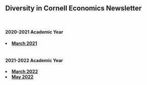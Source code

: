 <html lang="en">
  <head>
    <meta charset="utf-8">
    <meta name="description" content="Newsletter">
  
  </head>

<body>

<div class="page-header">
<h2>Diversity in Cornell Economics Newsletter</h2>
</div>

<br/>
<div class="page-header">
<h4>2020-2021 Academic Year</h4>
</div>

<li><a href="https://us1.campaign-archive.com/?u=6b7bd6dc271f045c14ca64d37&id=1a86538157"><strong>March 2021</strong></a></li>
<br/>
<div class="page-header">
<h4>2021-2022 Academic Year</h4>
</div>
<li><a href="{{ BASE_PATH }}/assets/March 2022 DICE Newsletter.pdf"><strong>March 2022</strong></a></li>
<li><a href="../assets/DICE May 2022 Newsletter.pdf"><strong>May 2022</strong></a></li>
  
  
<br/>


</body>

<br/>
<br/>
<br/>



<br/>
<br/>
<br/>


<span id="lastModified"></span>


    
</html>
